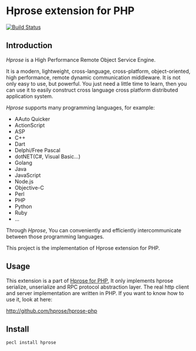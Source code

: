 # Hprose extension for PHP

[![Build Status](https://travis-ci.org/hprose/hprose-pecl.svg)](https://travis-ci.org/hprose/hprose-pecl)

## Introduction

*Hprose* is a High Performance Remote Object Service Engine.

It is a modern, lightweight, cross-language, cross-platform, object-oriented, high performance, remote dynamic communication middleware. It is not only easy to use, but powerful. You just need a little time to learn, then you can use it to easily construct cross language cross platform distributed application system.

*Hprose* supports many programming languages, for example:

* AAuto Quicker
* ActionScript
* ASP
* C++
* Dart
* Delphi/Free Pascal
* dotNET(C#, Visual Basic...)
* Golang
* Java
* JavaScript
* Node.js
* Objective-C
* Perl
* PHP
* Python
* Ruby
* ...

Through *Hprose*, You can conveniently and efficiently intercommunicate between those programming languages.

This project is the implementation of Hprose extension for PHP.

## Usage

This extension is a part of [Hprose for PHP](http://github.com/hprose/hprose-php), It only implements hprose serialize, unserialize and RPC protocol abstraction layer. The real http client and server implementation are written in PHP. If you want to know how to use it, look at here:

http://github.com/hprose/hprose-php

## Install
```
pecl install hprose
```
